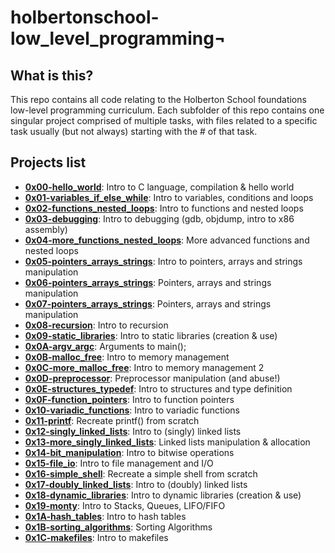 # holbertonschool-low_level_programming¬

## What is this?

This repo contains all code relating to the Holberton School foundations low-level programming curriculum.
Each subfolder of this repo contains one singular project comprised of multiple tasks, with files related to a specific task usually (but not always) starting with the # of that task.

## Projects list
* **[0x00-hello_world](https://github.com/ThibaudP/holbertonschool-low_level_programming/tree/main/0x00-hello_world)**: Intro to C language, compilation & hello world
* **[0x01-variables_if_else_while](https://github.com/ThibaudP/holbertonschool-low_level_programming/tree/main/0x01-variables_if_else_while)**: Intro to variables, conditions and loops
* **[0x02-functions_nested_loops](https://github.com/ThibaudP/holbertonschool-low_level_programming/tree/main/0x02-functions_nested_loops)**: Intro to functions and nested loops
* **[0x03-debugging](https://github.com/ThibaudP/holbertonschool-low_level_programming/tree/main/0x03-debugging)**: Intro to debugging (gdb, objdump, intro to x86 assembly)
* **[0x04-more_functions_nested_loops](https://github.com/ThibaudP/holbertonschool-low_level_programming/tree/main/0x04-more_functions_nested_loops)**: More advanced functions and nested loops
* **[0x05-pointers_arrays_strings](https://github.com/ThibaudP/holbertonschool-low_level_programming/tree/main/0x05-pointers_arrays_strings)**: Intro to pointers, arrays and strings manipulation
* **[0x06-pointers_arrays_strings](https://github.com/ThibaudP/holbertonschool-low_level_programming/tree/main/0x06-pointers_arrays_strings)**: Pointers, arrays and strings manipulation
* **[0x07-pointers_arrays_strings](https://github.com/ThibaudP/holbertonschool-low_level_programming/tree/main/0x07-pointers_arrays_strings)**: Pointers, arrays and strings manipulation
* **[0x08-recursion](https://github.com/ThibaudP/holbertonschool-low_level_programming/tree/main/0x08-recursion)**: Intro to recursion
* **[0x09-static_libraries](https://github.com/ThibaudP/holbertonschool-low_level_programming/tree/main/0x09-static_libraries)**: Intro to static libraries (creation & use)
* **[0x0A-argv_argc](https://github.com/ThibaudP/holbertonschool-low_level_programming/tree/main/0x0A-argc_argv)**: Arguments to main();
* **[0x0B-malloc_free](https://github.com/ThibaudP/holbertonschool-low_level_programming/tree/main/0x0B-malloc_free)**: Intro to memory management
* **[0x0C-more_malloc_free](https://github.com/ThibaudP/holbertonschool-low_level_programming/tree/main/0x0C-more_malloc_free)**: Intro to memory management 2
* **[0x0D-preprocessor](https://github.com/ThibaudP/holbertonschool-low_level_programming/tree/main/0x0D-preprocessor)**: Preprocessor manipulation (and abuse!)
* **[0x0E-structures_typedef](https://github.com/ThibaudP/holbertonschool-low_level_programming/tree/main/0x0E-structures_typedef)**: Intro to structures and type definition
* **[0x0F-function_pointers](https://github.com/ThibaudP/holbertonschool-low_level_programming/tree/main/0x0F-function_pointers)**: Intro to function pointers
* **[0x10-variadic_functions](https://github.com/ThibaudP/holbertonschool-low_level_programming/tree/main/0x10-variadic_functions)**: Intro to variadic functions
* **[0x11-printf](https://github.com/ThibaudP/printf/tree/main)**: Recreate printf() from scratch
* **[0x12-singly_linked_lists](https://github.com/ThibaudP/holbertonschool-low_level_programming/tree/main/0x12-singly_linked_lists)**: Intro to (singly) linked lists
* **[0x13-more_singly_linked_lists](https://github.com/ThibaudP/holbertonschool-low_level_programming/tree/main/0x13-more_singly_linked_lists)**: Linked lists manipulation & allocation
* **[0x14-bit_manipulation](https://github.com/ThibaudP/holbertonschool-low_level_programming/tree/main/0x14-bit_manipulation)**: Intro to bitwise operations
* **[0x15-file_io](https://github.com/ThibaudP/holbertonschool-low_level_programming/tree/main/0x15-file_io)**: Intro to file management and I/O
* **[0x16-simple_shell](https://github.com/ThibaudP/simple_shell/tree/main)**: Recreate a simple shell from scratch
* **[0x17-doubly_linked_lists](https://github.com/ThibaudP/holbertonschool-low_level_programming/tree/main/0x17-doubly_linked_lists)**: Intro to (doubly) linked lists
* **[0x18-dynamic_libraries](https://github.com/ThibaudP/holbertonschool-low_level_programming/tree/main/0x18-dynamic_libraries)**: Intro to dynamic libraries (creation & use)
* **[0x19-monty](https://github.com/ThibaudP/monty)**: Intro to Stacks, Queues, LIFO/FIFO
* **[0x1A-hash_tables](https://github.com/ThibaudP/holbertonschool-low_level_programming/tree/main/0x1A-hash_tables)**: Intro to hash tables
* **[0x1B-sorting_algorithms](https://github.com/ThibaudP/sorting_algorithms)**: Sorting Algorithms
* **[0x1C-makefiles](https://github.com/ThibaudP/holbertonschool-low_level_programming/tree/main/0x1A-hash_tables)**: Intro to makefiles
